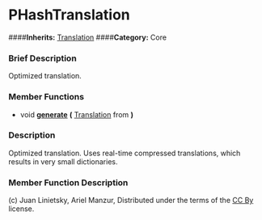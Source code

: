 #  PHashTranslation  
####**Inherits:** [Translation](class_translation)
####**Category:** Core

###  Brief Description  
Optimized translation.

###  Member Functions 
  * void  **[generate](#generate)**  **(** [Translation](class_translation) from  **)**

###  Description  
Optimized translation. Uses real-time compressed translations, which results in very small dictionaries.

###  Member Function Description  


(c) Juan Linietsky, Ariel Manzur, Distributed under the terms of the [CC By](https://creativecommons.org/licenses/by/3.0/legalcode) license.

